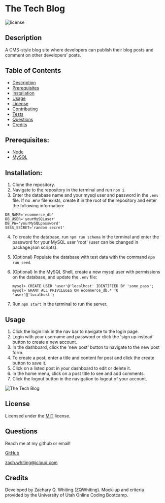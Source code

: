 # The Tech Blog

![license](https://img.shields.io/badge/License-MIT-blue)

<a name='description'></a>

## Description

A CMS-style blog site where developers can publish their blog posts and comment on other developers’ posts.

## Table of Contents

-   [Description](#Description)
-   [Prerequisites](#Prerequisites)
-   [Installation](#Installation)
-   [Usage](#Usage)
-   [License](#License)
-   [Contributing](#Contributing)
-   [Tests](#Tests)
-   [Questions](#Questions)
-   [Credits](#Credits)

<a name='Prerequisites'></a>

## Prerequisites:

-   [Node](https://nodejs.org/en/)
-   [MySQL](https://www.mysql.com/)

<a name='installation'></a>

## Installation:

1. Clone the repository.
2. Navigate to the repository in the terminal and run `npm i`.
3. Enter the database name and your mysql user and password in the `.env` file. If no .env file exists, create it in the root of the repository and enter the following information:

```
DB_NAME='ecommerce_db'
DB_USER='yourMySQLuser'
DB_PW='yourMySQLpassword'
SESS_SECRET='random secret'
```

4. To create the database, run `npm run schema` in the terminal and enter the password for your MySQL user 'root' (user can be changed in package.json scripts).
5. (Optional) Populate the database with test data with the command `npm run seed`.
6. (Optional) In the MySQL Shell, create a new mysql user with permissions on the database, and update the `.env` file:

    ```
    mysql> CREATE USER 'user'@'localhost' IDENTIFIED BY 'some_pass';
    mysql> GRANT ALL PRIVILEGES ON ecommerce_db.* TO 'user'@'localhost';
    ```

7. Run `npm start` in the terminal to run the server.

<a name='usage'></a>

## Usage

1. Click the login link in the nav bar to navigate to the login page.
2. Login with your username and password or click the 'sign up instead' button to create a new account.
3. In the dashboard, click the 'new post' button to navigate to the new post form.
4. To create a post, enter a title and content for post and click the create button to save it.
5. Click on a listed post in your dashboard to edit or delete it.
6. In the home menu, click on a post title to see and add comments.
7. Click the logout button in the navigation to logout of your account.

![The Tech Blog](./docs/the_tech_blog.gif)

<a name='license'></a>

## License

Licensed under the [MIT](./LICENSE) license.

<a name='questions'></a>

## Questions

Reach me at my github or email!

[GitHub](https://github.com/ZQWhiting)

<zach.whiting@icloud.com>

<a name='credits'></a>

## Credits

Developed by Zachary Q. Whiting (ZQWhiting).
Mock-up and criteria provided by the University of Utah Online Coding Bootcamp.
